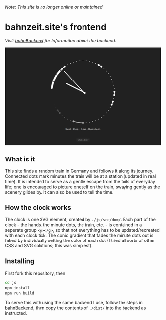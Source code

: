 *Note: This site is no longer online or maintained*
# bahnzeit.site's frontend

*Visit [bahnBackend](https://github.com/simonmso/bahnbackend) for information about the backend.*

<img src="https://github.com/simonmso/bahnfrontend/blob/main/preview.png?raw=true" width="800" />

## What is it
This site finds a random train in Germany and follows it along its journey. Connected dots mark minutes the train will be at a station (updated in real time). It is intended to serve as a gentle escape from the toils of everyday life; one is encouraged to picture oneself on the train, swaying gently as the scenery glides by. It can also be used to tell the time.

## How the clock works
The clock is one SVG element, created by `./js/src/dom/`. Each part of the clock - the hands, the minute dots, the train, etc. - is contained in a seperate group `<g></g>`, so that not everything has to be updated/recreated with each clock tick. The conic gradient that fades the minute dots out is faked by individually setting the color of each dot (I tried all sorts of other CSS and SVG solutions; this was simplest).

## Installing
First fork this repository, then

```bash
cd js
npm install
npm run build
```

To serve this with using the same backend I use, follow the steps in [bahnBackend](https://github.com/simonmso/bahnbackend), then copy the contents of `./dist/` into the backend as instructed.
